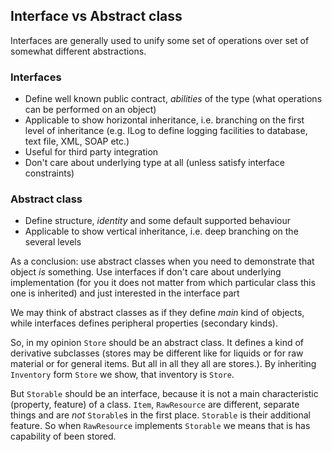 ## Interface vs Abstract class
Interfaces are generally used to unify some set of operations over set of somewhat different abstractions. 

### Interfaces

- Define well known public contract, *abilities* of the type (what operations can be performed on an object)
- Applicable to show horizontal inheritance, i.e. branching on the first level of inheritance (e.g. ILog to define logging facilities to database, text file, XML, SOAP etc.)
- Useful for third party integration
- Don't care about underlying type at all (unless satisfy interface constraints)


### Abstract class

- Define structure, *identity* and some default supported behaviour
- Applicable to show vertical inheritance, i.e. deep branching on the several levels

As a conclusion: use abstract classes when you need to demonstrate that object *is* something. Use interfaces if don't care about underlying implementation (for you it does not matter from which particular class this one is inherited) and just interested in the interface part

We may think of abstract classes as if they define *main* kind of objects, while interfaces defines peripheral properties (secondary kinds).

<hl>

So, in my opinion `Store` should be an abstract class. It defines a kind of derivative subclasses (stores may be different like for liquids or for raw material or for general items. But all in all they all are stores.). By inheriting `Inventory` form `Store` we show, that inventory is `Store`.

But `Storable` should be an interface, because it is not a main characteristic (property, feature) of a class. `Item`, `RawResource` are different, separate things and are *not* `Storable`s in the first place. `Storable` is their additional feature. So when `RawResource` implements `Storable` we means that is has capability of been stored.
